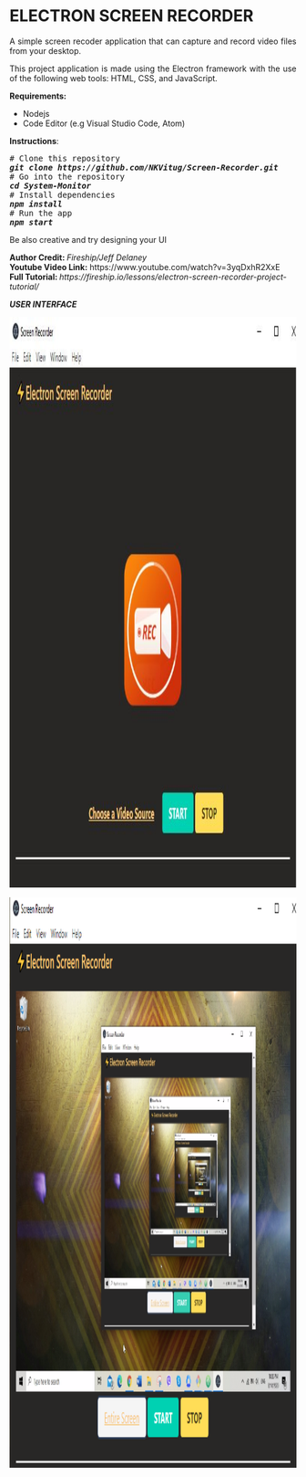 <h1><strong>ELECTRON SCREEN RECORDER&nbsp; </strong></h1>
<p style="text-align: justify;">A simple screen recoder application that can capture and record video files from your desktop.</p>
<p style="text-align: justify;">This project application is made using the Electron framework with the use of the following web tools: HTML, CSS, and JavaScript.&nbsp;</p>
<p style="text-align: justify;"><strong>Requirements:</strong></p>
<ul>
  <li style="text-align: justify;">Nodejs</li>
  <li style="text-align: justify;">Code Editor (e.g Visual Studio Code, Atom)</li>
</ul>
<p style="text-align: justify;"><strong>Instructions</strong>:</p>
<pre><span class="pl-c"># Clone this repository</span>
<strong><em>git clone https://github.com/NKVitug/Screen-Recorder.git</em>
</strong><span class="pl-c"># Go into the repository</span>
<strong><em><span class="pl-c1">cd</span> System-Monitor</em>
</strong><span class="pl-c"># Install dependencies</span>
<strong><em>npm install</em>
</strong><span class="pl-c"># Run the app</span>
<strong><em>npm start</em></strong></pre>
<p>Be also creative and try designing your UI</p>
<p><strong>Author Credit:&nbsp;</strong><em>Fireship/Jeff Delaney<br /></em><strong>Youtube Video Link:</strong> https://www.youtube.com/watch?v=3yqDxhR2XxE <br /><strong>Full Tutorial:&nbsp;</strong><em>https://fireship.io/lessons/electron-screen-recorder-project-tutorial/ </p>
<p><strong>USER INTERFACE</strong></p>
<p><img src="https://github.com/NKVitug/Screen-Recorder/blob/master/SR-UI1.JPG?raw=true" alt="Screen-Recorder" width="1000" height="1000"></img></p>
<p><img src="https://github.com/NKVitug/Screen-Recorder/blob/master/SC-UI2.png?raw=true" width="1000" height="1000"></img></p>

      
